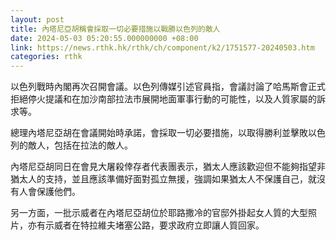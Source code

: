 ```yaml
---
layout: post
title: 內塔尼亞胡稱會採取一切必要措施以戰勝以色列的敵人
date: 2024-05-03 05:20:55.000000000 +08:00
link: https://news.rthk.hk/rthk/ch/component/k2/1751577-20240503.htm
categories: rthk
---
```


以色列戰時內閣再次召開會議。以色列傳媒引述官員指，會議討論了哈馬斯會正式拒絕停火提議和在加沙南部拉法市展開地面軍事行動的可能性，以及人質家屬的訴求等。

總理內塔尼亞胡在會議開始時承諾，會採取一切必要措施，以取得勝利並擊敗以色列的敵人，包括在拉法的敵人。

內塔尼亞胡同日在會見大屠殺倖存者代表團表示，猶太人應該歡迎但不能夠指望非猶太人的支持，並且應該準備好面對孤立無援，強調如果猶太人不保護自己，就沒有人會保護他們。

另一方面，一批示威者在內塔尼亞胡位於耶路撒冷的官邸外掛起女人質的大型照片，亦有示威者在特拉維夫堵塞公路，要求政府立即讓人質回家。
